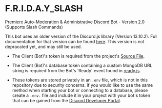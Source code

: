 # F.R.I.D.A.Y_SLASH
 Premiere Auto-Moderation & Administrative Discord Bot - Version 2.0 (Supports Slash Commands) 

This bot uses an older version of the Discord.js library (Version 13.10.2). Full documentation for that version can be found [here](https://old.discordjs.dev/#/docs/discord.js/13.10.3/general/welcome). This version is not depracated yet, and may still be used. 

* The Client (Bot)'s token is required from the project's [Source File](src/index.js).
* The Client (Bot)'s database token containing a custom MongoDB URL string is required from the Bot's 'Ready' event found in [ready.js](src/events/ready.js).

* These tokens are stored privately in an `.env` file, which is not in this repository due to security concerns. If you would like to use the same method when starting your bot or connecting to a database, please create a `.env.` file and include it in your project with your bot's token that can be gained from the [Discord Developer Portal](https://discord.com/developers/docs/getting-started).
